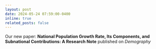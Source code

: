```yaml
---
layout: post
date: 2024-05-24 07:59:00-0400
inline: true
related_posts: false
---
```


Our new paper: <a href="https://doi.org/10.1215/00703370-11372369" style="color: inherit; text-decoration: none;">**National Population Growth Rate, Its Components, and Subnational Contributions: A Research Note**</a> published on *Demography*
